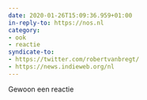 ```yaml
---
date: 2020-01-26T15:09:36.959+01:00
in-reply-to: https://nos.nl
category:
- ook
- reactie
syndicate-to:
- https://twitter.com/robertvanbregt/
- https://news.indieweb.org/nl
---
```

Gewoon een reactie
